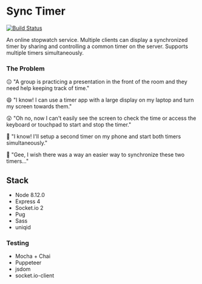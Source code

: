 # Sync Timer

[![Build Status](https://travis-ci.com/mstop4/sync-timer.svg?branch=master)](https://travis-ci.com/mstop4/sync-timer)

An online stopwatch service. Multiple clients can display a synchronized timer by sharing and controlling a common timer on the server. Supports multiple timers simultaneously.

### The Problem

😐 "A group is practicing a presentation in the front of the room and they need help keeping track of time."

😄 "I know! I can use a timer app with a large display on my laptop and turn my screen towards them."

😲 "Oh no, now I can't easily see the screen to check the time or access the keyboard or touchpad to start and stop the timer."

🙂 "I know! I'll setup a second timer on my phone and start both timers simultaneously."

🤔 "Gee, I wish there was a way an easier way to synchronize these two timers..."

## Stack

* Node 8.12.0
* Express 4
* Socket.io 2
* Pug
* Sass
* uniqid

### Testing

* Mocha + Chai
* Puppeteer
* jsdom
* socket.io-client
